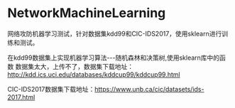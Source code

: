 # NetworkMachineLearning
网络攻防机器学习测试，针对数据集kdd99和CIC-IDS2017，使用sklearn进行训练和测试。

在kdd99数据集上实现机器学习算法---随机森林和决策树,使用sklearn库中的函数 数据集太大，上传不了，数据集下载地址：http://kdd.ics.uci.edu/databases/kddcup99/kddcup99.html

CIC-IDS2017数据集下载地址：https://www.unb.ca/cic/datasets/ids-2017.html


